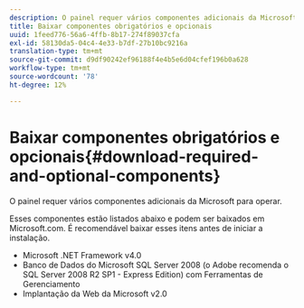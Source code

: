 ```yaml
---
description: O painel requer vários componentes adicionais da Microsoft para operar.
title: Baixar componentes obrigatórios e opcionais
uuid: 1feed776-56a6-4ffb-8b17-274f89037cfa
exl-id: 58130da5-04c4-4e33-b7df-27b10bc9216a
translation-type: tm+mt
source-git-commit: d9df90242ef96188f4e4b5e6d04cfef196b0a628
workflow-type: tm+mt
source-wordcount: '78'
ht-degree: 12%

---
```


# Baixar componentes obrigatórios e opcionais{#download-required-and-optional-components}

O painel requer vários componentes adicionais da Microsoft para operar.

Esses componentes estão listados abaixo e podem ser baixados em Microsoft.com. É recomendável baixar esses itens antes de iniciar a instalação.

* Microsoft .NET Framework v4.0
* Banco de Dados do Microsoft SQL Server 2008 (o Adobe recomenda o SQL Server 2008 R2 SP1 - Express Edition) com Ferramentas de Gerenciamento
* Implantação da Web da Microsoft v2.0
